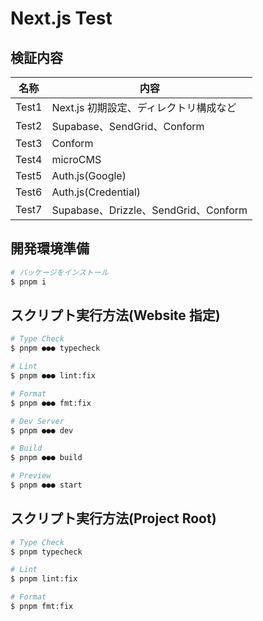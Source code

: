 # Next.js Test

## 検証内容

| 名称  | 内容                                   |
| ----- | -------------------------------------- |
| Test1 | Next.js 初期設定、ディレクトリ構成など |
| Test2 | Supabase、SendGrid、Conform            |
| Test3 | Conform                                |
| Test4 | microCMS                               |
| Test5 | Auth.js(Google)                        |
| Test6 | Auth.js(Credential)                    |
| Test7 | Supabase、Drizzle、SendGrid、Conform   |

## 開発環境準備

```bash
# パッケージをインストール
$ pnpm i
```

## スクリプト実行方法(Website 指定)

```bash
# Type Check
$ pnpm ●●● typecheck

# Lint
$ pnpm ●●● lint:fix

# Format
$ pnpm ●●● fmt:fix

# Dev Server
$ pnpm ●●● dev

# Build
$ pnpm ●●● build

# Preview
$ pnpm ●●● start
```

## スクリプト実行方法(Project Root)

```bash
# Type Check
$ pnpm typecheck

# Lint
$ pnpm lint:fix

# Format
$ pnpm fmt:fix
```
